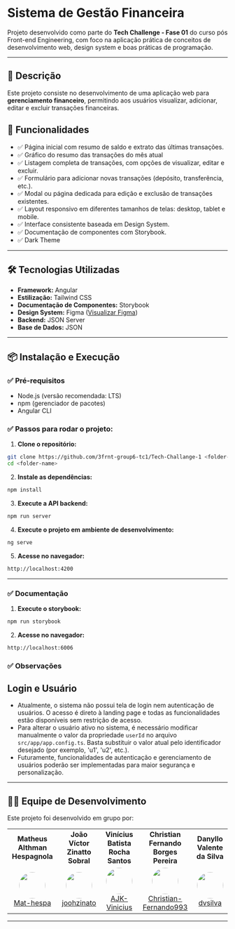 # Sistema de Gestão Financeira

Projeto desenvolvido como parte do **Tech Challenge - Fase 01** do curso pós Front-end Engineering, com foco na aplicação prática de conceitos de desenvolvimento web, design system e boas práticas de programação.

---

## 📝 Descrição

Este projeto consiste no desenvolvimento de uma aplicação web para **gerenciamento financeiro**, permitindo aos usuários visualizar, adicionar, editar e excluir transações financeiras.

## 🎯 Funcionalidades

- ✅ Página inicial com resumo de saldo e extrato das últimas transações.
- ✅ Gráfico do resumo das transações do mês atual
- ✅ Listagem completa de transações, com opções de visualizar, editar e excluir.
- ✅ Formulário para adicionar novas transações (depósito, transferência, etc.).
- ✅ Modal ou página dedicada para edição e exclusão de transações existentes.
- ✅ Layout responsivo em diferentes tamanhos de telas: desktop, tablet e mobile.
- ✅ Interface consistente baseada em Design System.
- ✅ Documentação de componentes com Storybook.
- ✅ Dark Theme

---

## 🛠️ Tecnologias Utilizadas

- **Framework:** Angular
- **Estilização:** Tailwind CSS
- **Documentação de Componentes:** Storybook
- **Design System:** Figma ([Visualizar Figma](https://www.figma.com/design/x4g46ODcpZOemqLp0FYOlO/Bytebank?node-id=0-1&p=f))
- **Backend:** JSON Server
- **Base de Dados:** JSON

---

## 📦 Instalação e Execução

### ✅ Pré-requisitos

- Node.js (versão recomendada: LTS)
- npm (gerenciador de pacotes)
- Angular CLI

### ✅ Passos para rodar o projeto:

1. **Clone o repositório:**

```bash
git clone https://github.com/3frnt-group6-tc1/Tech-Challange-1 <folder-name>
cd <folder-name>
```

2. **Instale as dependências:**

```bash
npm install
```

3. **Execute a API backend:**

```bash
npm run server
```

4. **Execute o projeto em ambiente de desenvolvimento:**

```bash
ng serve
```

5. **Acesse no navegador:**

```bash
http://localhost:4200
```

---

### ✅ Documentação

1. **Execute o storybook:**

```bash
npm run storybook
```

2. **Acesse no navegador:**

```bash
http://localhost:6006
```

### ✅ Observações

## Login e Usuário

- Atualmente, o sistema não possui tela de login nem autenticação de usuários. O acesso é direto à landing page e todas as funcionalidades estão disponíveis sem restrição de acesso.
- Para alterar o usuário ativo no sistema, é necessário modificar manualmente o valor da propriedade `userId` no arquivo `src/app/app.config.ts`. Basta substituir o valor atual pelo identificador desejado (por exemplo, 'u1', 'u2', etc.).
- Futuramente, funcionalidades de autenticação e gerenciamento de usuários poderão ser implementadas para maior segurança e personalização.

---

## 🧑‍💻 Equipe de Desenvolvimento

Este projeto foi desenvolvido em grupo por:

<table>
  <tr>
    <td align="center"><b>Matheus Althman Hespagnola</b></td>
    <td align="center"><b>João Víctor Zinatto Sobral</b></td>
    <td align="center"><b>Vinícius Batista Rocha Santos</b></td>
    <td align="center"><b>Christian Fernando Borges Pereira</b></td>
    <td align="center"><b>Danyllo Valente da Silva</b></td>
  </tr>
  <tr>
    <td align="center">
      <a href="https://github.com/Mat-hespa">
        <img src="https://github.com/Mat-hespa.png" width="60" height="60" style="border-radius:50%"><br/>
        Mat-hespa
      </a>
    </td>
    <td align="center">
      <a href="https://github.com/joohzinato">
        <img src="https://github.com/joohzinato.png" width="60" height="60" style="border-radius:50%"><br/>
        joohzinato
      </a>
    </td>
    <td align="center">
      <a href="https://github.com/AJK-Vinicius">
        <img src="https://github.com/AJK-Vinicius.png" width="60" height="60" style="border-radius:50%"><br/>
        AJK-Vinicius
      </a>
    </td>
    <td align="center">
      <a href="https://github.com/Christian-Fernando993">
        <img src="https://github.com/Christian-Fernando993.png" width="60" height="60" style="border-radius:50%"><br/>
        Christian-Fernando993
      </a>
    </td>
    <td align="center">
      <a href="https://github.com/dvsilva">
        <img src="https://github.com/dvsilva.png" width="60" height="60" style="border-radius:50%"><br/>
        dvsilva
      </a>
    </td>
  </tr>
</table>

---
